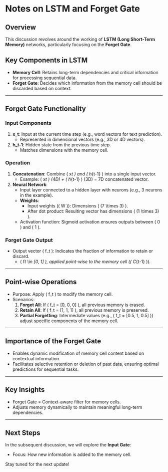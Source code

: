 # Notes on LSTM and Forget Gate

## Overview

This discussion revolves around the working of **LSTM (Long Short-Term Memory)** networks, particularly focusing on the **Forget Gate**.

## Key Components in LSTM

- **Memory Cell**: Retains long-term dependencies and critical information for processing sequential data.
- **Forget Gate**: Decides which information from the memory cell should be discarded based on context.

---

## Forget Gate Functionality

### Input Components

1. **x_t**: Input at the current time step (e.g., word vectors for text prediction).
   - Represented in dimensional vectors (e.g., 3D or 4D vectors).
2. **h_t-1**: Hidden state from the previous time step.
   - Matches dimensions with the memory cell.

### Operation

1. **Concatenation**: Combine \( x*t \) and \( h*{t-1} \) into a single input vector.
   - Example: \( x*t \) (4D) + \( h*{t-1} \) (3D) = 7D concatenated vector.
2. **Neural Network**:
   - Input layer connected to a hidden layer with neurons (e.g., 3 neurons in the example).
   - **Weights**:
     - Input weights (\( W \)): Dimensions \( (7 \times 3) \).
     - After dot product: Resulting vector has dimensions \( (1 \times 3) \).
   - Activation function: Sigmoid activation ensures outputs between \( 0 \) and \( 1 \).

### Forget Gate Output

- Output vector \( f_t \): Indicates the fraction of information to retain or discard.
  - \( f*t \in [0, 1] \), applied point-wise to the memory cell (\( C*{t-1} \)).

---

## Point-wise Operations

- Purpose: Apply \( f_t \) to modify the memory cell.
- Scenarios:
  1. **Forget All**: If \( f_t = [0, 0, 0] \), all previous memory is erased.
  2. **Retain All**: If \( f_t = [1, 1, 1] \), all previous memory is preserved.
  3. **Partial Forgetting**: Intermediate values (e.g., \( f_t = [0.5, 1, 0.5] \)) adjust specific components of the memory cell.

---

## Importance of the Forget Gate

- Enables dynamic modification of memory cell content based on contextual information.
- Facilitates selective retention or deletion of past data, ensuring optimal predictions for sequential tasks.

---

## Key Insights

- Forget Gate = Context-aware filter for memory cells.
- Adjusts memory dynamically to maintain meaningful long-term dependencies.

---

## Next Steps

In the subsequent discussion, we will explore the **Input Gate**:

- Focus: How new information is added to the memory cell.

Stay tuned for the next update!
